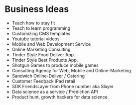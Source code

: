 # Business Ideas

- Teach how to stay fit
- Teach to learn programming
- Customizing CMS templates
- Youtube tutorial videos
- Mobile and Web Development Service
- Online Marketing Consulting
- Tinder Style Food Deliver App.
- Tinder Style Best Products App.
- Shotgun Games to produce mobile games
- Consulting Agency for Web, Mobile and Online-Marketing
- Sandwich Online-Deliver / Catering
- Customer Feedback iPad retail
- SDK FriendsLayer from Phone number aka Slayer
- Data science as a service / Prediction API
- Product hunt, growth hackers for data science
